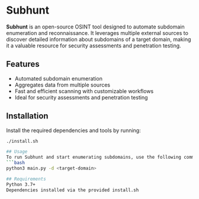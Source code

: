 # Subhunt

**Subhunt** is an open-source OSINT tool designed to automate subdomain enumeration and reconnaissance. It leverages multiple external sources to discover detailed information about subdomains of a target domain, making it a valuable resource for security assessments and penetration testing.

## Features
- Automated subdomain enumeration
- Aggregates data from multiple sources
- Fast and efficient scanning with customizable workflows
- Ideal for security assessments and penetration testing

## Installation

Install the required dependencies and tools by running:
```bash
./install.sh

## Usage
To run Subhunt and start enumerating subdomains, use the following command:
```bash
python3 main.py -d <target-domain>

## Requirements
Python 3.7+
Dependencies installed via the provided install.sh

